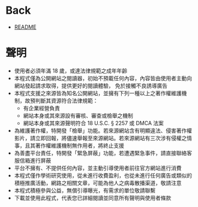 # Back
* [README](https://github.com/iwantavnow/Setting.App/blob/master/README_zh.md)

# 聲明
* 使用者必須年滿 18 歲，或達法律規範之成年年齡
* 本程式僅為公開網站之閱讀器，初始不預載任何內容，內容皆由使用者主動向網站發起請求取得，提供更好的閱讀體驗， 免於接觸不良誘導廣告
* 本程式支援之來源皆為知名公開網站，並擁有下列一種以上之著作權維護機制，故預判斷其資源符合法律規範：
  * 有企業經營負責
  * 網站本身或其來源設有審核、審查或檢舉之機制
  * 網站本身或其來源聲明符合 18 U.S.C. § 2257 或 DMCA 法案
* 為維護著作權，特開發「檢舉」功能。若來源網站含有明顯違法、侵害著作權影片，請立即回報，將儘速舉報至來源網站。若來源網站有三次涉有侵權之情事，且其著作權維護機制無作用者，將終止支援
* 為善盡平台責任，特開發「緊急屏蔽」功能，若遭遇緊急事件，請直接聯絡客服信箱進行屏蔽
* 平台不擁有、不提供任何內容，並主動引導使用者前往官方網站進行消費
* 本程式僅作學術研究使用，從未進行收費盈利，也從未進行任何廣告或類似的積極推廣活動，網路之相關文章，可能為他人之病毒散播渠道，敬請注意
* 本程式積極參與公益，無償引導曝光，有需求的單位敬請聯繫
* 下載並使用此程式，代表您已詳細閱讀並同意所有聲明與使用者條款